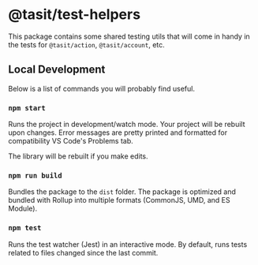 # @tasit/test-helpers

This package contains some shared testing utils that will come in handy in the tests for `@tasit/action`, `@tasit/account`, etc.

## Local Development

Below is a list of commands you will probably find useful.

### `npm start`

Runs the project in development/watch mode. Your project will be rebuilt upon changes. Error messages are pretty printed and formatted for compatibility VS Code's Problems tab.

The library will be rebuilt if you make edits.

### `npm run build`

Bundles the package to the `dist` folder.
The package is optimized and bundled with Rollup into multiple formats (CommonJS, UMD, and ES Module).

### `npm test`

Runs the test watcher (Jest) in an interactive mode.
By default, runs tests related to files changed since the last commit.
